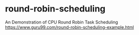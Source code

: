# round-robin-scheduling
An Demonstration of CPU Round Robin Task Scheduling
https://www.guru99.com/round-robin-scheduling-example.html
